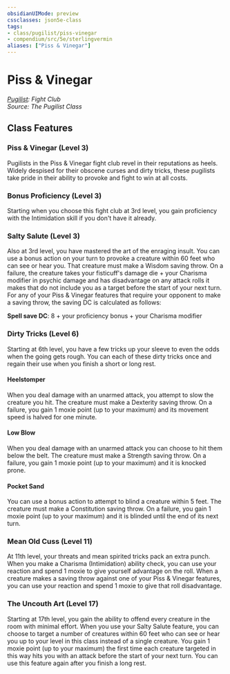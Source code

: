 ```yaml
---
obsidianUIMode: preview
cssclasses: json5e-class
tags:
- class/pugilist/piss-vinegar
- compendium/src/5e/sterlingvermin
aliases: ["Piss & Vinegar"]
---
```

# Piss & Vinegar
*[Pugilist](./pugilist-sterlingvermin.md#): Fight Club*  
*Source: The Pugilist Class*  


## Class Features

### Piss & Vinegar (Level 3)

Pugilists in the Piss & Vinegar fight club revel in their reputations as heels. Widely despised for their obscene curses and dirty tricks, these pugilists take pride in their ability to provoke and fight to win at all costs.

### Bonus Proficiency (Level 3)

Starting when you choose this fight club at 3rd level, you gain proficiency with the Intimidation skill if you don't have it already.

### Salty Salute (Level 3)

Also at 3rd level, you have mastered the art of the enraging insult. You can use a bonus action on your turn to provoke a creature within 60 feet who can see or hear you. That creature must make a Wisdom saving throw. On a failure, the creature takes your fisticuff's damage die + your Charisma modifier in psychic damage and has disadvantage on any attack rolls it makes that do not include you as a target before the start of your next turn. For any of your Piss & Vinegar features that require your opponent to make a saving throw, the saving DC is calculated as follows:

**Spell save DC**: 8 + your proficiency bonus + your Charisma modifier

### Dirty Tricks (Level 6)

Starting at 6th level, you have a few tricks up your sleeve to even the odds when the going gets rough. You can each of these dirty tricks once and regain their use when you finish a short or long rest.

#### Heelstomper

When you deal damage with an unarmed attack, you attempt to slow the creature you hit. The creature must make a Dexterity saving throw. On a failure, you gain 1 moxie point (up to your maximum) and its movement speed is halved for one minute.

#### Low Blow

When you deal damage with an unarmed attack you can choose to hit them below the belt. The creature must make a Strength saving throw. On a failure, you gain 1 moxie point (up to your maximum) and it is knocked prone.

#### Pocket Sand

You can use a bonus action to attempt to blind a creature within 5 feet. The creature must make a Constitution saving throw. On a failure, you gain 1 moxie point (up to your maximum) and it is blinded until the end of its next turn.

### Mean Old Cuss (Level 11)

At 11th level, your threats and mean spirited tricks pack an extra punch. When you make a Charisma (Intimidation) ability check, you can use your reaction and spend 1 moxie to give yourself advantage on the roll. When a creature makes a saving throw against one of your Piss & Vinegar features, you can use your reaction and spend 1 moxie to give that roll disadvantage.

### The Uncouth Art (Level 17)

Starting at 17th level, you gain the ability to offend every creature in the room with minimal effort. When you use your Salty Salute feature, you can choose to target a number of creatures within 60 feet who can see or hear you up to your level in this class instead of a single creature. You gain 1 moxie point (up to your maximum) the first time each creature targeted in this way hits you with an attack before the start of your next turn. You can use this feature again after you finish a long rest.